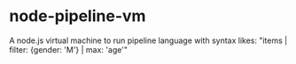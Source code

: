 # node-pipeline-vm
A node.js virtual machine to run pipeline language with syntax likes: "items | filter: {gender: 'M'} | max: 'age'"

